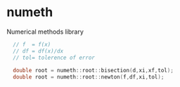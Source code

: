 # numeth
Numerical methods library


```cpp
  // f  = f(x)
  // df = df(x)/dx
  // tol= tolerence of error
  
  double root = numeth::root::bisection(d,xi,xf,tol); 
  double root = numeth::root::newton(f,df,xi,tol);  
```
